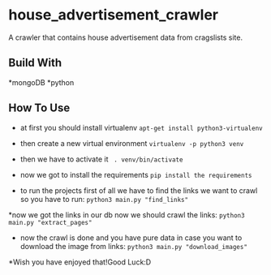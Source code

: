 # house_advertisement_crawler
A crawler that contains house advertisement data from cragslists site.


## Build With
*mongoDB
*python

## How To Use

* at first you should install virtualenv 
```apt-get install python3-virtualenv```

* then create a new virtual environment 
```virtualenv -p python3 venv```

* then we have to activate it
``` . venv/bin/activate```

* now we got to install the requirements
```pip install the requirements```

* to run the projects first of all we have to find the links we want to crawl so you have to run:
 ```python3 main.py "find_links"```
 
 *now we got the links in our db now we should crawl the links:
 ```python3 main.py "extract_pages"```
 
 * now the crawl is done and you have pure data in case you want to download the image from links:
 ```python3 main.py "download_images"```
 
 *Wish you have enjoyed that!Good Luck:D
